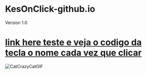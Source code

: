 # KesOnClick-github.io
Version 1.0

# [link here teste e veja o codigo da tecla  o nome cada vez que clicar](https://thiagomassenomaciel.github.io/KesOnClick-github.io/)
![CatCrazyCatGIF](https://github.com/ThiagoMassenoMaciel/KesOnClick-github.io/assets/107934374/80513e00-1266-4235-b3ad-7fbcd05892e9)
